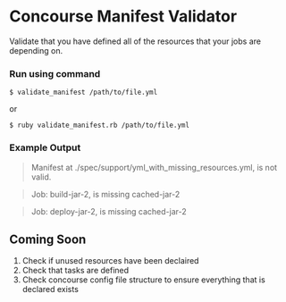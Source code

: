 # Concourse Manifest Validator
 
 Validate that you have defined all of the resources that your jobs are depending on.
 
### Run using command
`$ validate_manifest /path/to/file.yml`
 
 or
    
`$ ruby validate_manifest.rb /path/to/file.yml`
 
### Example Output


>Manifest at ./spec/support/yml_with_missing_resources.yml, is not valid.


>Job: build-jar-2, is missing cached-jar-2 

>Job: deploy-jar-2, is missing cached-jar-2

 
## Coming Soon
 
 1. Check if unused resources have been declaired
 2. Check that tasks are defined
 3. Check concourse config file structure to ensure everything that is declared exists